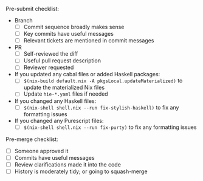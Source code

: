 <!--
Here are some checklists you may like to use. Use your judgement.

This is just a checklist, all the normative suggestions are covered in more detail in CONTRIBUTING.
-->
Pre-submit checklist:
- Branch
    - [ ] Commit sequence broadly makes sense
    - [ ] Key commits have useful messages
    - [ ] Relevant tickets are mentioned in commit messages
- PR
    - [ ] Self-reviewed the diff
    - [ ] Useful pull request description
    - [ ] Reviewer requested
- If you updated any cabal files or added Haskell packages:
    - [ ] `$(nix-build default.nix -A pkgsLocal.updateMaterialized)` to update the materialized Nix files
   - [ ] Update `hie-*.yaml` files if needed
- If you changed any Haskell files:
   - [ ] `$(nix-shell shell.nix --run fix-stylish-haskell)` to fix any formatting issues
- If you changed any Purescript files:
   - [ ] `$(nix-shell shell.nix --run fix-purty)` to fix any formatting issues

Pre-merge checklist:
- [ ] Someone approved it
- [ ] Commits have useful messages
- [ ] Review clarifications made it into the code
- [ ] History is moderately tidy; or going to squash-merge
